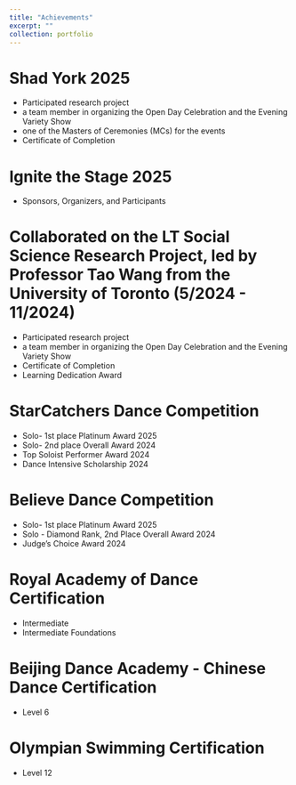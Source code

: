 ```yaml
---
title: "Achievements"
excerpt: ""
collection: portfolio
---
```


Shad York 2025
===
  * Participated research project
  * a team member in organizing the Open Day Celebration and the Evening Variety Show
  * one of the Masters of Ceremonies (MCs) for the events
  * Certificate of Completion

Ignite the Stage 2025
===
  * Sponsors, Organizers, and Participants

Collaborated on the LT Social Science Research Project, led by Professor Tao Wang from the University of Toronto (5/2024 - 11/2024)
===
  * Participated research project
  * a team member in organizing the Open Day Celebration and the Evening Variety Show
  * Certificate of Completion
  * Learning Dedication Award

StarCatchers Dance Competition
===
  * Solo- 1st place Platinum Award 2025
  * Solo- 2nd place Overall Award 2024
  * Top Soloist Performer Award 2024
  * Dance Intensive Scholarship 2024

Believe Dance Competition
===
  * Solo- 1st place Platinum Award 2025
  * Solo - Diamond Rank, 2nd Place Overall Award 2024
  * Judge’s Choice Award 2024

Royal Academy of Dance Certification
===
  * Intermediate
  * Intermediate Foundations

Beijing Dance Academy - Chinese Dance Certification
===
  * Level 6

Olympian Swimming Certification
===
  * Level 12
  
  
  
